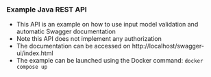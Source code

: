### Example Java REST API

- This API is an example on how to use input model validation and automatic Swagger documentation
- Note this API does not implement any authorization
- The documentation can be accessed on http://localhost/swagger-ui/index.html
- The example can be launched using the Docker command: `docker compose up`